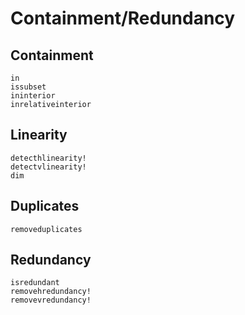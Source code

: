 # Containment/Redundancy

## Containment
```@docs
in
issubset
ininterior
inrelativeinterior
```

## Linearity

```@docs
detecthlinearity!
detectvlinearity!
dim
```

## Duplicates

```@docs
removeduplicates
```

## Redundancy
```@docs
isredundant
removehredundancy!
removevredundancy!
```
